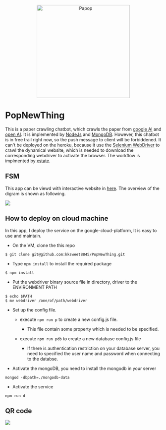 
<p align="center">
<img src="https://i.imgur.com/IKFY3BB.png" alt="Papop", width="300"/>
</p>

# PopNewThing

This is a paper crawling chatbot, which crawls the paper from [google AI](https://ai.google/research/pubs/) and [open AI](https://openai.com/progress/#releases). It is implemented by [NodeJs](https://nodejs.org/en/) and [MongoDB](https://www.mongodb.com/). However, this chatbot is in free trail right now, so the push message to client will be forbiddened. It can't be deployed on the heroku, because it use the [Selenium WebDriver](https://selenium.dev/) to crawl the dynamical website, which is needed to download the corresponding webdriver to activate the browser. The workflow is implmented by [xstate](https://github.com/davidkpiano/xstate).

## FSM
This app can be viewd with interactive website in [here](https://xstate.js.org/viz/?gist=663aafc4a01ae0ef3df8d67f71dd69a5). The overview of the digram is shown as following.

<img src=https://i.imgur.com/CQvm3Wh.png>


## How to deploy on cloud machine
  In this app, I deploy the service on the google-cloud-platform, It is easy to use and maintain.

- On the VM, clone the this repo
```
$ git clone git@github.com:kksweet8845/PopNewThing.git
```
- Type `npm install` to install the required package
```
$ npm install
```
- Put the webdriver binary source file in directory, driver to the ENVIRONMENT PATH
```
$ echo $PATH
$ mv webdriver /one/of/path/webdriver
```
- Set up the config file. 
  - execute `npm run p` to create a new config.js file. 
    - This file contain some property which is needed to be specified.

  - execute `npm run pdb` to create a new database config.js file
    - If there is authentication restriction on your database server, you need to specified the user name and password when connecting to the databse.

- Activate the mongoDB, you need to install the mongodb in your server
```
mongod -dbpath=./mongodb-data
```

- Activate the service
```
npm run d
```

## QR code
![](https://i.imgur.com/s0PR0g6.png)

